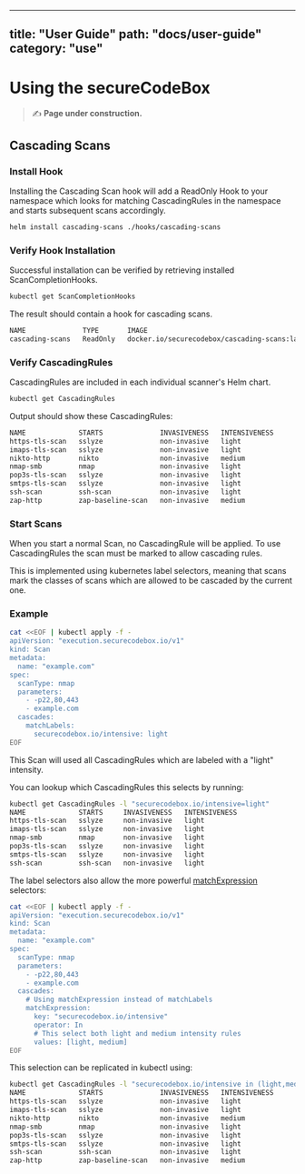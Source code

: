 <!--
SPDX-FileCopyrightText: 2020 iteratec GmbH

SPDX-License-Identifier: Apache-2.0
-->

---
title: "User Guide"
path: "docs/user-guide"
category: "use"
---

<!-- end -->

# Using the secureCodeBox


> ✍ **Page under construction.**

## Cascading Scans

### Install Hook

Installing the Cascading Scan hook will add a ReadOnly Hook to your namespace which looks for matching CascadingRules in the namespace and starts subsequent scans accordingly.

```bash
helm install cascading-scans ./hooks/cascading-scans
```

### Verify Hook Installation

Successful installation can be verified by retrieving installed ScanCompletionHooks.

```bash
kubectl get ScanCompletionHooks
```

The result should contain a hook for cascading scans.

```bash
NAME              TYPE       IMAGE
cascading-scans   ReadOnly   docker.io/securecodebox/cascading-scans:latest
```

### Verify CascadingRules

CascadingRules are included in each individual scanner's Helm chart.

```bash
kubectl get CascadingRules
```

Output should show these CascadingRules:

```bash
NAME             STARTS              INVASIVENESS   INTENSIVENESS
https-tls-scan   sslyze              non-invasive   light
imaps-tls-scan   sslyze              non-invasive   light
nikto-http       nikto               non-invasive   medium
nmap-smb         nmap                non-invasive   light
pop3s-tls-scan   sslyze              non-invasive   light
smtps-tls-scan   sslyze              non-invasive   light
ssh-scan         ssh-scan            non-invasive   light
zap-http         zap-baseline-scan   non-invasive   medium
```

### Start Scans

When you start a normal Scan, no CascadingRule will be applied.
To use CascadingRules the scan must be marked to allow cascading rules.

This is implemented using kubernetes label selectors, meaning that scans mark the classes of scans which are allowed to be cascaded by the current one.

### Example

```bash
cat <<EOF | kubectl apply -f -
apiVersion: "execution.securecodebox.io/v1"
kind: Scan
metadata:
  name: "example.com"
spec:
  scanType: nmap
  parameters:
    - -p22,80,443
    - example.com
  cascades:
    matchLabels:
      securecodebox.io/intensive: light
EOF
```

This Scan will used all CascadingRules which are labeled with a "light" intensity.

You can lookup which CascadingRules this selects by running:

```bash
kubectl get CascadingRules -l "securecodebox.io/intensive=light"
NAME             STARTS     INVASIVENESS   INTENSIVENESS
https-tls-scan   sslyze     non-invasive   light
imaps-tls-scan   sslyze     non-invasive   light
nmap-smb         nmap       non-invasive   light
pop3s-tls-scan   sslyze     non-invasive   light
smtps-tls-scan   sslyze     non-invasive   light
ssh-scan         ssh-scan   non-invasive   light
```

The label selectors also allow the more powerful [matchExpression](https://kubernetes.io/docs/concepts/overview/working-with-objects/labels/#set-based-requirement) selectors:

```bash
cat <<EOF | kubectl apply -f -
apiVersion: "execution.securecodebox.io/v1"
kind: Scan
metadata:
  name: "example.com"
spec:
  scanType: nmap
  parameters:
    - -p22,80,443
    - example.com
  cascades:
    # Using matchExpression instead of matchLabels
    matchExpression:
      key: "securecodebox.io/intensive"
      operator: In
      # This select both light and medium intensity rules
      values: [light, medium]
EOF
```

This selection can be replicated in kubectl using:

```bash
kubectl get CascadingRules -l "securecodebox.io/intensive in (light,medium)"
NAME             STARTS              INVASIVENESS   INTENSIVENESS
https-tls-scan   sslyze              non-invasive   light
imaps-tls-scan   sslyze              non-invasive   light
nikto-http       nikto               non-invasive   medium
nmap-smb         nmap                non-invasive   light
pop3s-tls-scan   sslyze              non-invasive   light
smtps-tls-scan   sslyze              non-invasive   light
ssh-scan         ssh-scan            non-invasive   light
zap-http         zap-baseline-scan   non-invasive   medium
```
